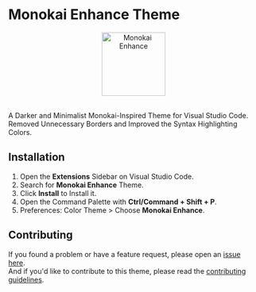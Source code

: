# Monokai Enhance Theme

<div align="center">
  <img src="https://i.ibb.co/MSQ7GGG/monokai-enhance.png" width="128" alt="Monokai Enhance">
</div>
<br>

A Darker and Minimalist Monokai-Inspired Theme for Visual Studio Code.
<br>Removed Unnecessary Borders and Improved the Syntax Highlighting Colors.

## Installation

1. Open the **Extensions** Sidebar on Visual Studio Code.
2. Search for **Monokai Enhance** Theme.
3. Click **Install** to Install it.
4. Open the Command Palette with **Ctrl/Command + Shift + P**.
5. Preferences: Color Theme > Choose **Monokai Enhance**.

## Contributing

If you found a problem or have a feature request, please open an [issue here](https://github.com/syrizaldev/monokai-enhance/issues).
<br>
And if you'd like to contribute to this theme, please read the [contributing guidelines](https://github.com/syrizaldev/monokai-enhance/CONTRIBUTING.md).